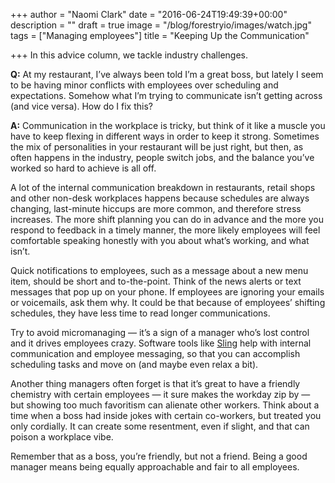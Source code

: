 +++
author = "Naomi Clark"
date = "2016-06-24T19:49:39+00:00"
description = ""
draft = true
image = "/blog/forestryio/images/watch.jpg"
tags = ["Managing employees"]
title = "Keeping Up the Communication"

+++
In this advice column, we tackle industry challenges.

**Q:** At my restaurant, I’ve always been told I’m a great boss, but lately I seem to be having minor conflicts with employees over scheduling and expectations. Somehow what I’m trying to communicate isn’t getting across (and vice versa). How do I fix this?

**A:** Communication in the workplace is tricky, but think of it like a muscle you have to keep flexing in different ways in order to keep it strong. Sometimes the mix of personalities in your restaurant will be just right, but then, as often happens in the industry, people switch jobs, and the balance you’ve worked so hard to achieve is all off.

A lot of the internal communication breakdown in restaurants, retail shops and other non-desk workplaces happens because schedules are always changing, last-minute hiccups are more common, and therefore stress increases. The more shift planning you can do in advance and the more you respond to feedback in a timely manner, the more likely employees will feel comfortable speaking honestly with you about what’s working, and what isn’t.

Quick notifications to employees, such as a message about a new menu item, should be short and to-the-point. Think of the news alerts or text messages that pop up on your phone. If employees are ignoring your emails or voicemails, ask them why. It could be that because of employees’ shifting schedules, they have less time to read longer communications.

Try to avoid micromanaging — it’s a sign of a manager who’s lost control and it drives employees crazy. Software tools like [Sling](https://getsling.com) help with internal communication and employee messaging, so that you can accomplish scheduling tasks and move on (and maybe even relax a bit).

Another thing managers often forget is that it’s great to have a friendly chemistry with certain employees — it sure makes the workday zip by — but showing too much favoritism can alienate other workers. Think about a time when a boss had inside jokes with certain co-workers, but treated you only cordially. It can create some resentment, even if slight, and that can poison a workplace vibe.

Remember that as a boss, you’re friendly, but not a friend. Being a good manager means being equally approachable and fair to all employees.